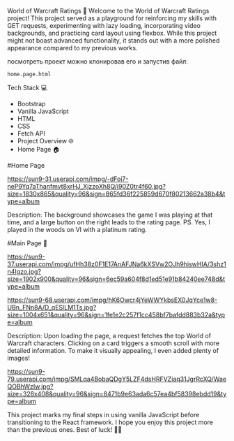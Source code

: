 World of Warcraft Ratings 🚀
Welcome to the World of Warcraft Ratings project! This project served as a playground for reinforcing my skills with GET requests, experimenting with lazy loading, incorporating video backgrounds, and practicing card layout using flexbox. While this project might not boast advanced functionality, it stands out with a more polished appearance compared to my previous works.

посмотреть проект можно клонировав его и запустив файл:

``home.page.html``

Tech Stack 💻
- Bootstrap
- Vanilla JavaScript
- HTML
- CSS
- Fetch API
- Project Overview 🌐
- Home Page 🏠
  
#Home Page

https://sun9-31.userapi.com/impg/-dFoj7-neP9Yq7aThanfmvt8xrHJ_XjzzoXh8Q/i90Z0tr4f60.jpg?size=1830x865&quality=96&sign=865fd36f225859d670f80213662a38b4&type=album

Description: The background showcases the game I was playing at that time, and a large button on the right leads to the rating page. PS. Yes, I played in the woods on VI with a platinum rating.

#Main Page 🌟

https://sun9-37.userapi.com/impg/ufHh38z0F1E17AnAFJNa6kXSVw2OJh9hiswHIA/3shz1n4Igzo.jpg?size=1902x900&quality=96&sign=6ec59a604f8d1ed51e91b84240ee748d&type=album

https://sun9-68.userapi.com/impg/hK6Owcr4jYeWWYkbsEX0JqYce1w8-UBn_FNn8A/D_qESlLM1Ts.jpg?size=1004x651&quality=96&sign=1fe1e2c257f1cc458bf7bafdd883b32a&type=album

Description: Upon loading the page, a request fetches the top World of Warcraft characters. Clicking on a card triggers a smooth scroll with more detailed information. To make it visually appealing, I even added plenty of images!

https://sun9-79.userapi.com/impg/SMLqa4BobaQDgY5LZF4dsHRFVZiaq31JgrRcXQ/WaeQOBhWzIw.jpg?size=328x408&quality=96&sign=8471b9e63ada6c57ea4bf58398ebdd19&type=album

This project marks my final steps in using vanilla JavaScript before transitioning to the React framework. I hope you enjoy this project more than the previous ones. Best of luck! 🌈✨










